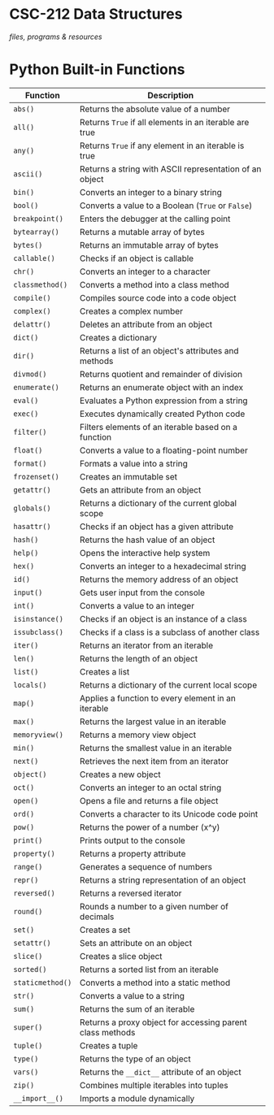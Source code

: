 # CSC-212 Data Structures
<em>files, programs & resources</em>

# Python Built-in Functions

| Function | Description |
|----------|------------|
| `abs()` | Returns the absolute value of a number |
| `all()` | Returns `True` if all elements in an iterable are true |
| `any()` | Returns `True` if any element in an iterable is true |
| `ascii()` | Returns a string with ASCII representation of an object |
| `bin()` | Converts an integer to a binary string |
| `bool()` | Converts a value to a Boolean (`True` or `False`) |
| `breakpoint()` | Enters the debugger at the calling point |
| `bytearray()` | Returns a mutable array of bytes |
| `bytes()` | Returns an immutable array of bytes |
| `callable()` | Checks if an object is callable |
| `chr()` | Converts an integer to a character |
| `classmethod()` | Converts a method into a class method |
| `compile()` | Compiles source code into a code object |
| `complex()` | Creates a complex number |
| `delattr()` | Deletes an attribute from an object |
| `dict()` | Creates a dictionary |
| `dir()` | Returns a list of an object's attributes and methods |
| `divmod()` | Returns quotient and remainder of division |
| `enumerate()` | Returns an enumerate object with an index |
| `eval()` | Evaluates a Python expression from a string |
| `exec()` | Executes dynamically created Python code |
| `filter()` | Filters elements of an iterable based on a function |
| `float()` | Converts a value to a floating-point number |
| `format()` | Formats a value into a string |
| `frozenset()` | Creates an immutable set |
| `getattr()` | Gets an attribute from an object |
| `globals()` | Returns a dictionary of the current global scope |
| `hasattr()` | Checks if an object has a given attribute |
| `hash()` | Returns the hash value of an object |
| `help()` | Opens the interactive help system |
| `hex()` | Converts an integer to a hexadecimal string |
| `id()` | Returns the memory address of an object |
| `input()` | Gets user input from the console |
| `int()` | Converts a value to an integer |
| `isinstance()` | Checks if an object is an instance of a class |
| `issubclass()` | Checks if a class is a subclass of another class |
| `iter()` | Returns an iterator from an iterable |
| `len()` | Returns the length of an object |
| `list()` | Creates a list |
| `locals()` | Returns a dictionary of the current local scope |
| `map()` | Applies a function to every element in an iterable |
| `max()` | Returns the largest value in an iterable |
| `memoryview()` | Returns a memory view object |
| `min()` | Returns the smallest value in an iterable |
| `next()` | Retrieves the next item from an iterator |
| `object()` | Creates a new object |
| `oct()` | Converts an integer to an octal string |
| `open()` | Opens a file and returns a file object |
| `ord()` | Converts a character to its Unicode code point |
| `pow()` | Returns the power of a number (x^y) |
| `print()` | Prints output to the console |
| `property()` | Returns a property attribute |
| `range()` | Generates a sequence of numbers |
| `repr()` | Returns a string representation of an object |
| `reversed()` | Returns a reversed iterator |
| `round()` | Rounds a number to a given number of decimals |
| `set()` | Creates a set |
| `setattr()` | Sets an attribute on an object |
| `slice()` | Creates a slice object |
| `sorted()` | Returns a sorted list from an iterable |
| `staticmethod()` | Converts a method into a static method |
| `str()` | Converts a value to a string |
| `sum()` | Returns the sum of an iterable |
| `super()` | Returns a proxy object for accessing parent class methods |
| `tuple()` | Creates a tuple |
| `type()` | Returns the type of an object |
| `vars()` | Returns the `__dict__` attribute of an object |
| `zip()` | Combines multiple iterables into tuples |
| `__import__()` | Imports a module dynamically |

